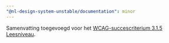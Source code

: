 ```yaml
---
"@nl-design-system-unstable/documentation": minor
---
```


Samenvatting toegevoegd voor het [WCAG-succescriterium 3.1.5 Leesniveau](/wcag/3.1.5).
